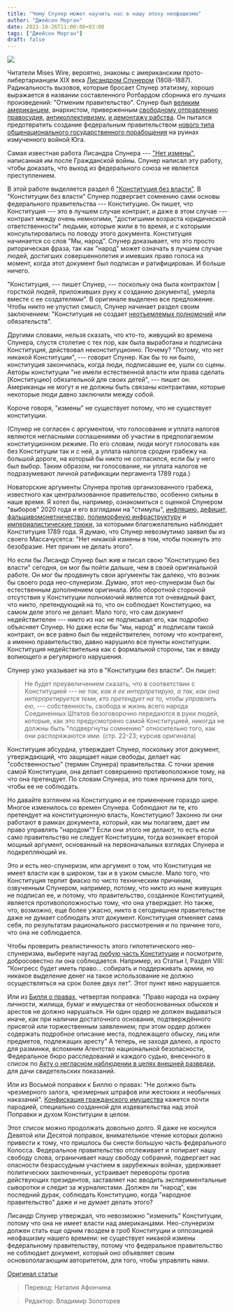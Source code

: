 ```yaml
---
title: "Чему Спунер может научить нас в нашу эпоху неофашизма"
author: "Джейсон Морган"
date: 2021-10-26T11:00:00+03:00
tags: ["Джейсон Морган"]
draft: false
---
```

![](https://cdn.mises.org/styles/slideshow/s3/static-page/img/const1.jpg?itok=KFiljivt)


Читатели Mises Wire, вероятно, знакомы с американским прото-либертарианцем XIX века [Лисандром Спунером](https://mises.org/profile/lysander-spooner) (1808–1887). Радикальность вызовов, которые бросает Спунер этатизму, хорошо выражается в названии составленного Ротбардом сборника его лучших произведений: "Отменим правительство". Спунер был [великим американцем,](https://www.lewrockwell.com/2006/02/wendy-mcelroy/lysander-spooner/) анархистом, приверженным [свободному отправлению правосудия,](https://mises.org/library/free-administration-justice) [антиколлективизму,](https://mises.org/wire/voting) [и демонтажу рабства](https://archive.org/details/TheUnconstitutionalityOfSlavery). Он пытался предотвратить создание федеральным правительством [нового типа общенационального государственного порабощения](https://mises.org/library/no-treason-no-1-0) на руинах измученного войной Юга.

Самая известная работа Лисандра Спунера  --- ["Нет измены",](http://theanarchistlibrary.org/library/lysander-spooner-no-treason) написанная им после Гражданской войны. Спунер написал эту работу, чтобы доказать, что выход из федерального союза не является преступлением.

В этой работе выделяется раздел 6 ["Конституция без власти"](http://files.libertyfund.org/files/2194/Spooner_1485_Bk.pdf). В "Конституции без власти" Спунер подвергает сомнению сами основы федерального правительства --- Конституцию. Он пишет, что Конституция --- это в лучшем случае контракт, и даже в этом случае --- контракт между очень немногими, "достигшими возраста юридической ответственности" людьми, которые жили в то время, и с которыми консультировались по поводу этого документа. Конституция начинается со слов "Мы, народ". Спунер доказывает, что это просто риторическая фраза, так как "народ" может означать в лучшем случае людей, достигших совершеннолетия и имевших право голоса на момент, когда этот документ был подписан и ратифицирован. И больше ничего.

"Конституция, --- пишет Спунер, --- поскольку она была контрактом [ горсткой людей, приложивших руку к созданию документа], умерла вместе с ее создателями". В оригинале выделено все предложение. Чтобы никто не упустил смысл, Спунер начинает раздел своим заключением: "Конституция не создает [неотъемлемых полномочий](https://www.law.cornell.edu/wex/inherent_authority) или обязательств".

Другими словами, нельзя сказать, что кто-то, живущий во времена Спунера, спустя столетие с тех пор, как была выработана и подписана Конституция, действовал неконституционно. Почему? "Потому, что нет никакой Конституции", --- говорит Спунер. Как бы то ни было, конституция закончилась, когда люди, подписавшие ее, ушли со сцены. Авторы конституции "не имели естественной власти или права сделать [Конституцию] обязательной для своих детей", --- пишет он. Американцы не могут и не должны быть связаны контрактами, которые некоторые люди давно заключили между собой.

Короче говоря, "измены" не существует потому, что не существует конституции.

(Спунер не согласен с аргументом, что голосование и уплата налогов являются негласными соглашениями об участии в предполагаемом конституционном режиме. По его словам, люди могут голосовать как без Конституции так и с ней, а уплата налогов сродни грабежу на. большой дороге, на который бы никто не согласился, если бы у него был выбор. Таким образом, ни голосование, ни уплата налогов не подразумевают личной ратификации пергамента 1789 года.)

Новаторские аргументы Спунера против организованного грабежа, известного как централизованное правительство, особенно сильны в наше время. Я хотел бы, например, ознакомиться с оценкой Спунером "выборов" 2020 года и его взглядами на "стимулы", [инфляцию,](https://mises.org/power-market/inflation-celebration) [дефицит,](https://mises.org/library/shortages-arent-causing-inflation-money-creation) [фальшивомонетничество,](https://mises.org/library/fiasco-fiat-money) [полиморфную инфраструктуру](https://mises.org/wire/myth-infrastructure-spending) и [империалистические трюки,](https://mises.org/wire/roots-afghanistan-war) за которыми благожелательно наблюдает Конституция 1789 года. Я думаю, что Спунер невозмутимо заявил бы из своего  Массачусетса: "Нет никакой измены в том, чтобы покинуть это безобразие. Нет причин не делать этого".

Но если бы Лисандр Спунер был жив и писал свою "Конституцию без власти" сегодня, он мог бы пойти дальше, чем в своей оригинальной работе. Он мог бы продвинуть свои аргументы так далеко, что возник бы своего рода нео-спунеризм. Думаю, этот нео-спунеризм был бы естественным дополнением оригинала. Ибо оборотной стороной отсутствия у Конституции полномочий является тот очевидный факт, что никто, претендующий на то, что он соблюдает Конституцию, на самом деле этого не делает. Мало того, что сам документ недействителен --- никто из нас не подписывал его, как подробно объясняет Спунер. Но даже если бы "мы, народ" и подписали такой контракт, он все равно был бы недействителен, потому что контрагент, а именно правительство, давно нарушило все пункты конституции. Конституция недействительна как с формальной стороны, так и ввиду вопиющего и регулярного нарушения.

Спунер узко указывает на это в "Конституции без власти". Он пишет:

> Не будет преувеличением сказать, что в соответствии с Конституцией --- *не так, как я ее интерпретирую, а так, как она интерпретируется теми, кто претендует на то, чтобы управлять ею*, --- собственность, свобода и жизнь всего народа Соединенных Штатов безоговорочно передаются в руки людей, которые, как это предусмотрено самой Конституцией, никогда не должны быть "подвергнуты сомнению" относительно того, как они распоряжаются ими. (стр. 22-23; курсив оригинала)

Конституция абсурдна, утверждает Спунер, поскольку этот документ, утверждающий, что защищает наши свободы, делает нас "собственностью" (термин Спунера) правительства. С точки зрения самой Конституции, она делает совершенно противоположное тому, на что она претендует. По словам Спунера, это тоже причина для того, чтобы ее не соблюдать.

Но давайте взглянем на Конституцию и ее применение гораздо шире. Многое изменилось со времен Спунера. Соблюдают ли те, кто претендует на конституционную власть, Конституцию? Законно ли они работают в рамках документа, который, как мы полагаем, дает им право управлять "народом"? Если они этого не делают, то есть если само правительство не следует Конституции, тогда возникает второй мощный аргумент, основанный на первоначальных взглядах Спунера и подкрепляющий их.

Это и есть нео-спунеризм, или аргумент о том, что Конституция не имеет власти как в широком, так и в узком смысле. Мало того, что Конституция терпит фиаско по чисто техническим причинам, озвученным Спунером, например, потому, что никто из ныне живущих не подписал ее, и потому, что правительство, созданное Конституцией, является противоположностью тому, что она утверждает. Но также, что, возможно, еще более ужасно, никто в сегодняшнем правительстве даже не думает соблюдать этот документ. Конституция отменяет сама себя, по результатам рационального рассмотрения и по причине того, что она не соблюдается.

Чтобы проверить реалистичность этого гипотетического нео-спунеризма, выберите наугад [любую часть Конституции](https://www.archives.gov/founding-docs/constitution-transcript) и посмотрите, добросовестно ли она соблюдается. Например, из Статьи I, Раздел VIII: "Конгресс будет иметь право… собирать и поддерживать армии, но никакое выделение денег на такое использование не должно осуществляться на срок более двух лет". Этот пункт явно нарушается.

Или из [Билля о правах,](https://www.archives.gov/founding-docs/bill-of-rights-transcript) четвертая поправка:  "Право народа на охрану личности, жилища, бумаг и имущества от необоснованных обысков и арестов не должно нарушаться. Ни один ордер не должен выдаваться иначе, как при наличии достаточного основания, подтверждённого присягой или торжественным заявлением; при этом ордер должен содержать подробное описание места, подлежащего обыску, лиц или предметов, подлежащих аресту" А теперь, не заходя далеко, а просто для разминки, вспомним Агентство национальной безопасности, Федеральное бюро расследований и каждого судью, внесенного в список по [Акту о негласном наблюдении в целях внешней разведки,](https://ru.wikipedia.org/wiki/%D0%90%D0%BA%D1%82_%D0%BE_%D0%BD%D0%B5%D0%B3%D0%BB%D0%B0%D1%81%D0%BD%D0%BE%D0%BC_%D0%BD%D0%B0%D0%B1%D0%BB%D1%8E%D0%B4%D0%B5%D0%BD%D0%B8%D0%B8_%D0%B2_%D1%86%D0%B5%D0%BB%D1%8F%D1%85_%D0%B2%D0%BD%D0%B5%D1%88%D0%BD%D0%B5%D0%B9_%D1%80%D0%B0%D0%B7%D0%B2%D0%B5%D0%B4%D0%BA%D0%B8) для дачи свидетельских показаний.

Или из Восьмой поправки к Биллю о правах: "Не должно быть чрезмерного залога, чрезмерных штрафов или жестоких и необычных наказаний". [Конфискация гражданского имущества](https://thenewamerican.com/unanimous-supreme-court-excessive-fines-unconstitutional/) кажется почти пародией, специально созданной для издевательства над этой Поправки и духом Конституции в целом.

Этот список можно продолжать довольно долго. Я даже не коснулся Девятой или Десятой поправок, внимательное чтение которых должно привести к тому, что пришлось бы снести большую часть федерального Колосса. Федеральное правительство отслеживает и попирает нашу свободу слова, ограничивает нашу свободу собраний, подвергает нас опасности безрассудным участием в зарубежных войнах, удерживает политических заключенных, устраивает перевороты против действующих президентов, заставляет нас вводить экспериментальные сыворотки и следит за журналистами. Должен ли "народ", как последний дурак, соблюдать Конституцию, когда "народное правительство" даже и не думает делать этого?

Лисандр Спунер утверждал, что невозможно "изменить" Конституции, потому что она не имеет власти над американцами. Нео-спунеризм должен стать еще одним гвоздем в гроб Конституции и оппозицией неофашизму нашего времени: не существует никакой измены федеральному правительству, потому что федеральное правительство не соблюдает документ, который оно объявляет своим основополагающим авторитетом, для того, чтобы управлять нами.

[Оригинал статьи](https://mises.org/wire/what-spooner-can-teach-us-our-age-neofascism)

> Перевод: Наталия Афончина

> Редактор: Владимир Золоторев
